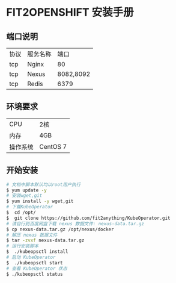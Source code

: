 # FIT2OPENSHIFT 安装手册

## 端口说明

<table border="0">
    <tr>
        <td>协议</td>
        <td>服务名称</td>
        <td>端口</td>
    </tr>
    <tr>
        <td>tcp</td>
        <td>Nginx</td>
        <td>80</td>
    </tr>
    <tr>
        <td>tcp</td>
        <td>Nexus</td>
        <td>8082,8092</td>
    </tr>
    <tr>
        <td>tcp</td>
        <td>Redis</td>
        <td>6379</td>
    </tr>
</table>

## 环境要求


<table border="0">
    <tr>
        <td>CPU</td>
        <td>2核</td>
    </tr>
    <tr>
        <td>内存</td>
        <td>4GB</td>
    </tr>
        <tr>
        <td>操作系统</td>
        <td>CentOS 7</td>
    </tr>
</table>

## 开始安装

``` bash
# 文档中脚本默认均以root用户执行
$ yum update -y 
# 安装wget,git
$ yum install -y wget,git
# 下载KubeOperator
$  cd /opt/
$  git clone https://github.com/fit2anything/KubeOperator.git
# 请自行到百度网盘下载 nexus 数据文件: nexus-data.tar.gz
$ cp nexus-data.tar.gz /opt/nexus/docker
# 解压 nexus 数据文件
$ tar -zvxf nexus-data.tar.gz
# 运行安装脚本
$  ./kubeopsctl install
# 启动 KubeOperator
$  ./kubeopsctl start
# 查看 KubeOperator 状态
$ ./kubeopsctl status
